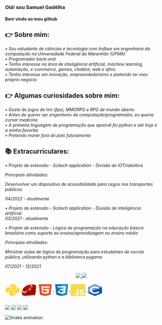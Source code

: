 ### Olá! sou Samuel Gadêlha
#### Bem vindo ao meu github
## 👉 Sobre mim:                                                                                                                                                      
*• Sou estudante de ciências e tecnologia com ênfase em engenharia da computação na Universidade Federal do Maranhão (UFMA)*                                          
*• Programador back-end*                                                                                                                                                                          
*• Tenho interesse na área de inteligência artificial, machine learning, automação, e-commerce, games, chatbot, web e afins*                                                              
*• Tenho interesse em inovação, empreendedorismo e pretendo ter meu próprio negócio*                                                                                                                   
## 👉 Algumas curiosidades sobre mim:                                                                                                                                       
*• Gosto de jogos de tiro (fps), MMORPG e RPG de mundo aberto*                                                                                                      
*• Antes de querer ser engenheiro da computação/programador, eu queria cursar medicina*                                                                                      
*• A primeira linguagem de programação que aprendi foi python e até hoje é a minha favorita*                                                                                                                                                                      
*• Pretendo morar fora do país futuramente*                                                                                                                                
## 📚 Extracurriculares:

*• Projeto de extensão - Scitech application - Divisão de IOT/robótica* 

_Principais atividades:_

*Desenvolver um dispositivo de acessibilidade para cegos nos transportes públicos*

*04/2022 - atualmente*

*• Projeto de extensão - Scitech application - Divisão de inteligência artificial*                                                                                             
*03/2021 - atualmente*

*• Projeto de extensão - Lógica de programação na educação básica brasileira como suporte ao ensino/aprendizagem no ensino médio*  

_Principais atividades:_

*Ministrar aulas de lógica de programação para estudantes de escola pública, utilizando python e a biblioteca pygame*

*07/2021 - 12/2021*                                                                                                                                      


<div align="center">
  <a href="https://github.com/samuellgsDev">
  <img height="180em" src="https://github-readme-stats.vercel.app/api?username=samuellgsDev&show_icons=true&theme=tokyonight&include_all_commits=true&count_private=true"/>
  <img height="180em" src="https://github-readme-stats.vercel.app/api/top-langs/?username=samuellgsDev&layout=compact&langs_count=7&theme=tokyonight"/>
</div>
<div style="display: inline_block"><br>
  <img align="center" alt="Samu-python" height="40" width="50" src="https://raw.githubusercontent.com/devicons/devicon/master/icons/python/python-plain.svg">
  <img align="center" alt="Samu-ruby" height="40" width="50" src="https://raw.githubusercontent.com/devicons/devicon/master/icons/ruby/ruby-original.svg">
  <img align="center" alt="Samu-HTML" height="40" width="50" src="https://raw.githubusercontent.com/devicons/devicon/master/icons/html5/html5-original.svg">
  <img align="center" alt="Samu-CSS" height="40" width="50" src="https://raw.githubusercontent.com/devicons/devicon/master/icons/css3/css3-original.svg">
  <img align="center" alt="Samu-Js" height="40" width="50" src="https://raw.githubusercontent.com/devicons/devicon/master/icons/javascript/javascript-plain.svg">
   <img align="center" alt="Samu-Js" height="40" width="55" src="https://github.com/devicons/devicon/blob/master/icons/c/c-original.svg">
 </div>
  
  ##
  
<div> 
  <a href="https://instagram.com/samuellgs.dev" target="_blank"><img src="https://img.shields.io/badge/-Instagram-%23E4405F?style=for-the-badge&logo=instagram&logoColor=white" target="_blank"></a>
  <a href="https://www.linkedin.com/in/samuellgs/" target="_blank"><img src="https://img.shields.io/badge/-LinkedIn-%230077B5?style=for-the-badge&logo=linkedin&logoColor=white" target="_blank"></a> 
  <a href = "https://mail.google.com/mail/u/2/#inbox"><img src="https://img.shields.io/badge/-Gmail-%23333?style=for-the-badge&logo=gmail&logoColor=white" target="_blank"></a>
  <a href="https://twitter.com/SamuellgsDev" target="_blank"><img src="https://img.shields.io/badge/Twitter-1DA1F2?style=for-the-badge&logo=twitter&logoColor=white" target="_blank"></a>
  
   ![Snake animation](https://github.com/samuellgsDev/samuellgsDev/blob/output/github-contribution-grid-snake.svg)
 
</div>
  
